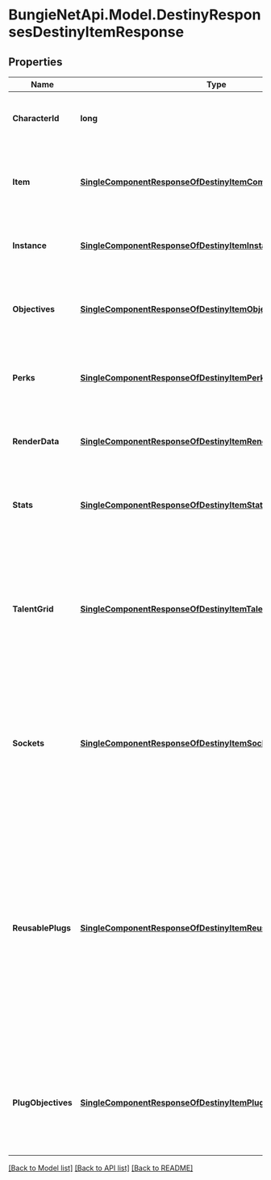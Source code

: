 
# BungieNetApi.Model.DestinyResponsesDestinyItemResponse

## Properties

Name | Type | Description | Notes
------------ | ------------- | ------------- | -------------
**CharacterId** | **long** | If the item is on a character, this will return the ID of the character that is holding the item. | [optional] 
**Item** | [**SingleComponentResponseOfDestinyItemComponent**](SingleComponentResponseOfDestinyItemComponent.md) | Common data for the item relevant to its non-instanced properties.  COMPONENT TYPE: ItemCommonData | [optional] 
**Instance** | [**SingleComponentResponseOfDestinyItemInstanceComponent**](SingleComponentResponseOfDestinyItemInstanceComponent.md) | Basic instance data for the item.  COMPONENT TYPE: ItemInstances | [optional] 
**Objectives** | [**SingleComponentResponseOfDestinyItemObjectivesComponent**](SingleComponentResponseOfDestinyItemObjectivesComponent.md) | Information specifically about the item&#39;s objectives.  COMPONENT TYPE: ItemObjectives | [optional] 
**Perks** | [**SingleComponentResponseOfDestinyItemPerksComponent**](SingleComponentResponseOfDestinyItemPerksComponent.md) | Information specifically about the perks currently active on the item.  COMPONENT TYPE: ItemPerks | [optional] 
**RenderData** | [**SingleComponentResponseOfDestinyItemRenderComponent**](SingleComponentResponseOfDestinyItemRenderComponent.md) | Information about how to render the item in 3D.  COMPONENT TYPE: ItemRenderData | [optional] 
**Stats** | [**SingleComponentResponseOfDestinyItemStatsComponent**](SingleComponentResponseOfDestinyItemStatsComponent.md) | Information about the computed stats of the item: power, defense, etc...  COMPONENT TYPE: ItemStats | [optional] 
**TalentGrid** | [**SingleComponentResponseOfDestinyItemTalentGridComponent**](SingleComponentResponseOfDestinyItemTalentGridComponent.md) | Information about the talent grid attached to the item. Talent nodes can provide a variety of benefits and abilities, and in Destiny 2 are used almost exclusively for the character&#39;s \&quot;Builds\&quot;.  COMPONENT TYPE: ItemTalentGrids | [optional] 
**Sockets** | [**SingleComponentResponseOfDestinyItemSocketsComponent**](SingleComponentResponseOfDestinyItemSocketsComponent.md) | Information about the sockets of the item: which are currently active, what potential sockets you could have and the stats/abilities/perks you can gain from them.  COMPONENT TYPE: ItemSockets | [optional] 
**ReusablePlugs** | [**SingleComponentResponseOfDestinyItemReusablePlugsComponent**](SingleComponentResponseOfDestinyItemReusablePlugsComponent.md) | Information about the Reusable Plugs for sockets on an item. These are plugs that you can insert into the given socket regardless of if you actually own an instance of that plug: they are logic-driven plugs rather than inventory-driven.   These may need to be combined with Plug Set component data to get a full picture of available plugs on a given socket.   COMPONENT TYPE: ItemReusablePlugs | [optional] 
**PlugObjectives** | [**SingleComponentResponseOfDestinyItemPlugObjectivesComponent**](SingleComponentResponseOfDestinyItemPlugObjectivesComponent.md) | Information about objectives on Plugs for a given item. See the component&#39;s documentation for more info.  COMPONENT TYPE: ItemPlugObjectives | [optional] 

[[Back to Model list]](../README.md#documentation-for-models)
[[Back to API list]](../README.md#documentation-for-api-endpoints)
[[Back to README]](../README.md)

